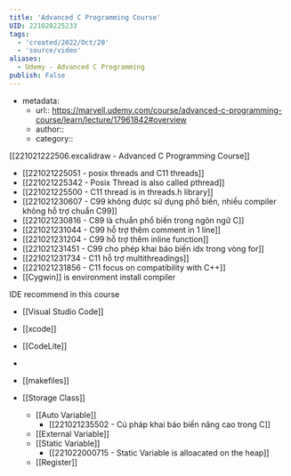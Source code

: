 ```yaml
---
title: 'Advanced C Programming Course'
UID: 221020225233
tags:
  - 'created/2022/Oct/20'
  - 'source/video'
aliases:
  - Udemy - Advanced C Programming
publish: False
---
```

- metadata:
	- url:: https://marvell.udemy.com/course/advanced-c-programming-course/learn/lecture/17961842#overview
	- author::
	- category::


[[221021222506.excalidraw - Advanced C Programming Course]]

- [[221021225051 - posix threads and C11 threads]]
- [[221021225342 - Posix Thread is also called pthread]]
- [[221021225500 - C11 thread is in threads.h library]]
- [[221021230607 - C99 không được sử dụng phổ biến, nhiều compiler không hỗ trợ chuẩn C99]]
- [[221021230816 - C89 là chuẩn phổ biến trong ngôn ngữ C]]
- [[221021231044 - C99 hỗ trợ thêm comment in 1 line]]
- [[221021231204 - C99 hỗ trợ thêm inline function]]
- [[221021231451 - C99 cho phép khai báo biến idx trong vòng for]]
- [[221021231734 - C11 hỗ trợ multithreadings]]
- [[221021231856 - C11 focus on compatibility with C++]]
- [[Cygwin]] is environment install compiler

IDE recommend in this course
- [[Visual Studio Code]]
- [[xcode]]
- [[CodeLite]]
- 

- [[makefiles]]


- [[Storage Class]]
	- [[Auto Variable]]
		- [[221021235502 - Cú pháp khai báo biến nâng cao trong C]]
	- [[External Variable]]
	- [[Static Variable]]
		- [[221022000715 - Static Variable is alloacated on the heap]]
	- [[Register]]